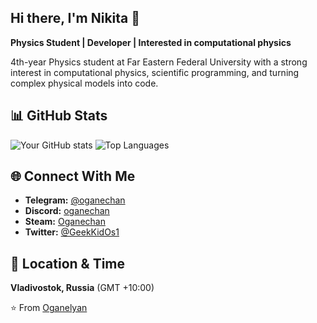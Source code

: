 ## Hi there, I'm Nikita 👋

**Physics Student | Developer | Interested in computational physics**

4th-year Physics student at Far Eastern Federal University with a strong interest in computational physics, scientific programming, and turning complex physical models into code.

## 📊 GitHub Stats

![Your GitHub stats](https://github-readme-stats.vercel.app/api?username=Oganechan&show_icons=true&theme=radical)
![Top Languages](https://github-readme-stats.vercel.app/api/top-langs/?username=Oganechan&layout=compact&theme=radical)

## 🌐 Connect With Me

- **Telegram:** [@oganechan](https://t.me/oganechan)
- **Discord:** [oganechan](https://discordapp.com/users/424810988370395136)
- **Steam:** [Oganechan](https://steamcommunity.com/profiles/76561198357139489)
- **Twitter:** [@GeekKidOs1](https://twitter.com/GeekKidOs1)

## 📍 Location & Time

**Vladivostok, Russia** (GMT +10:00)

⭐️ From [Oganelyan](https://github.com/Oganelyan)
